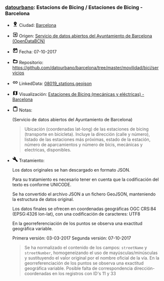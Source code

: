 ### [datourbano](https://github.com/datourbano): Estacions de Bicing / Estaciones de Bicing - Barcelona

* ![](https://raw.githubusercontent.com/datourbano/simbologia/master/_/ubicacion_18.png) Ciudad: [Barcelona](https://datourbano.github.io/barcelona)
* ![](https://raw.githubusercontent.com/datourbano/simbologia/master/_/origen_18.png) Origen: [Servicio de datos abiertos del Ayuntamiento de Barcelona (OpenDataBCN)](http://opendata-ajuntament.barcelona.cat/data/es/dataset/bicing)
* ![](https://raw.githubusercontent.com/datourbano/simbologia/master/_/calendario_18.png) Fecha: 07-10-2017
* ![](https://raw.githubusercontent.com/datourbano/simbologia/master/_/carpeta_18.png) Repositorio: https://github.com/datourbano/barcelona/tree/master/movilidad/bici/servicios
* ![](https://raw.githubusercontent.com/datourbano/simbologia/master/_/enlace_18.png) LinkedData: [08019_stations.geojson](https://raw.githubusercontent.com/datourbano/barcelona/master/movilidad/bici/servicios/08019_stations.geojson)
* ![](https://raw.githubusercontent.com/datourbano/simbologia/master/_/mapa_18.png) Visualización: [Estaciones de Bicing (mecánicas y eléctricas) - Barcelona](https://datourbano.github.io/barcelona/movilidad/bici/servicios/08019_stations)
* ![](https://raw.githubusercontent.com/datourbano/simbologia/master/_/notas_18.png) Notas:

  (Servicio de datos abiertos del Ayuntamiento de Barcelona)
  >Ubicación (coordenadas lat-long) de las estaciones de bicing (transporte en bicicleta). Incluye la dirección (calle y número), listado de las estaciones más próximas, estado de la estación, número de aparcamientos y número de bicis, mecánicas y electricas, disponibles.
* ![](https://raw.githubusercontent.com/datourbano/simbologia/master/_/herramienta_18.png) Tratamiento:

  Los datos originales se han descargado en formato JSON. 

  Para su tratamiento es necesario tener en cuenta que la codificación del texto es conforme UNICODE.

  Se ha convertido el archivo JSON a un fichero GeoJSON, manteniendo la estructura de datos original.

  Los datos finales se ofrecen en coordenadas geográficas OGC CRS:84 (EPSG:4326 lon-lat), con una codificación de caracteres: UTF8

  En la georreferenciación de los puntos se observa una exactitud geográfica variable.
  
  Primera versión: 03-03-2017
  Segunda versión: 07-10-2017
  >Se ha normalizado el contenido de los campos: `streetName` y `streetNumber`, homogeneizando el uso de mayúsculas/minúsculas y sustituyendo el valor original por el nombre oficial de la vía.
  >En la georreferenciación de los puntos se observa una exactitud geográfica variable.
  >Posible falta de correspondencia dirección-coordenadas en los registros con ID's 11 y 33
